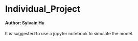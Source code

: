 # Individual_Project
#### Author: Sylvain Hu
It is suggested to use a jupyter notebook to simulate the model. 
